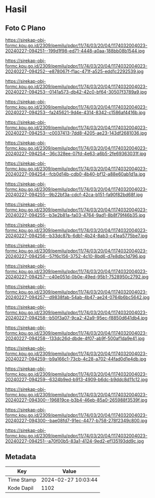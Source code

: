 # Hasil

## Foto C Plano

https://sirekap-obj-formc.kpu.go.id/2309/pemilu/pdpr/11/74/03/20/04/1174032004023-20240227-094251--199d1f98-ed71-4448-a0aa-188bb08b1544.jpg

https://sirekap-obj-formc.kpu.go.id/2309/pemilu/pdpr/11/74/03/20/04/1174032004023-20240227-094252--e878067f-f1ac-471f-a525-edd1c2292539.jpg

https://sirekap-obj-formc.kpu.go.id/2309/pemilu/pdpr/11/74/03/20/04/1174032004023-20240227-094253--0141a573-db42-42c0-bf64-30507f3789a9.jpg

https://sirekap-obj-formc.kpu.go.id/2309/pemilu/pdpr/11/74/03/20/04/1174032004023-20240227-094253--fa245621-9d4e-4314-8342-c1586af4416b.jpg

https://sirekap-obj-formc.kpu.go.id/2309/pemilu/pdpr/11/74/03/20/04/1174032004023-20240227-094253--c0037413-7dd8-4205-ae23-143df2681036.jpg

https://sirekap-obj-formc.kpu.go.id/2309/pemilu/pdpr/11/74/03/20/04/1174032004023-20240227-094254--36c328ee-07fd-4e63-a6b5-2fe69363031f.jpg

https://sirekap-obj-formc.kpu.go.id/2309/pemilu/pdpr/11/74/03/20/04/1174032004023-20240227-094254--fcb0d14b-cdb0-4b40-bf12-a88e60ab1d1a.jpg

https://sirekap-obj-formc.kpu.go.id/2309/pemilu/pdpr/11/74/03/20/04/1174032004023-20240227-094255--9b22bf3a-cdcf-42ca-b151-fa90f82bd68f.jpg

https://sirekap-obj-formc.kpu.go.id/2309/pemilu/pdpr/11/74/03/20/04/1174032004023-20240227-094255--b3e2b81a-fa03-4764-9ad1-8b8f79f46b35.jpg

https://sirekap-obj-formc.kpu.go.id/2309/pemilu/pdpr/11/74/03/20/04/1174032004023-20240227-094256--b33dc87b-6db1-4b24-8ab3-c41ea5775be7.jpg

https://sirekap-obj-formc.kpu.go.id/2309/pemilu/pdpr/11/74/03/20/04/1174032004023-20240227-094256--57f6c156-3752-4c10-8bd6-d7e8dbc1d796.jpg

https://sirekap-obj-formc.kpu.go.id/2309/pemilu/pdpr/11/74/03/20/04/1174032004023-20240227-094257--c40e051d-0b0e-49ed-95b1-7528950c2792.jpg

https://sirekap-obj-formc.kpu.go.id/2309/pemilu/pdpr/11/74/03/20/04/1174032004023-20240227-094257--d9838fab-54ab-4b47-ae24-0764b6bc5642.jpg

https://sirekap-obj-formc.kpu.go.id/2309/pemilu/pdpr/11/74/03/20/04/1174032004023-20240227-094258--b50f3a07-9ca2-42a9-95ec-f8850d641db4.jpg

https://sirekap-obj-formc.kpu.go.id/2309/pemilu/pdpr/11/74/03/20/04/1174032004023-20240227-094258--133dc26d-dbde-4f07-ab9f-500af1da9e41.jpg

https://sirekap-obj-formc.kpu.go.id/2309/pemilu/pdpr/11/74/03/20/04/1174032004023-20240227-094259--b9a166c1-73cb-4c28-a702-44fad0d1e4db.jpg

https://sirekap-obj-formc.kpu.go.id/2309/pemilu/pdpr/11/74/03/20/04/1174032004023-20240227-094259--6324b9ed-b913-4909-b6dc-b9ddc8d11c12.jpg

https://sirekap-obj-formc.kpu.go.id/2309/pemilu/pdpr/11/74/03/20/04/1174032004023-20240227-094300--196819ce-b3b4-46eb-85a0-265988f3539f.jpg

https://sirekap-obj-formc.kpu.go.id/2309/pemilu/pdpr/11/74/03/20/04/1174032004023-20240227-094300--bae08fd7-91ec-4477-b758-278f2349c800.jpg

https://sirekap-obj-formc.kpu.go.id/2309/pemilu/pdpr/11/74/03/20/04/1174032004023-20240227-094251--a70f00b5-83a1-4124-9ed2-ef135193dd9c.jpg


## Metadata

| Key        | Value               |
| ---------- | ------------------- |
| Time Stamp | 2024-02-27 10:03:44 |
| Kode Dapil | 1102                |




